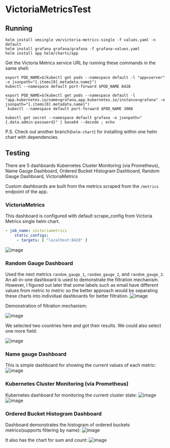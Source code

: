 # VictoriaMetricsTest
## Running
```
helm install vmsingle vm/victoria-metrics-single -f values.yaml -n default
helm install grafana grafana/grafana -f grafana-values.yaml
helm install app helm/charts/app
```


Get the Victoria Metrics service URL by running these commands in the same shell:
```
export POD_NAME=$(kubectl get pods --namespace default -l "app=server" -o jsonpath="{.items[0].metadata.name}")
kubectl --namespace default port-forward $POD_NAME 8428
```

```
export POD_NAME=$(kubectl get pods --namespace default -l "app.kubernetes.io/name=grafana,app.kubernetes.io/instance=grafana" -o jsonpath="{.items[0].metadata.name}")
 kubectl --namespace default port-forward $POD_NAME 3000
```

 ```
 kubectl get secret --namespace default grafana -o jsonpath="{.data.admin-password}" | base64 --decode ; echo
```

 P.S. Check out another branch(`helm-chart`) for installing within one helm chart with dependencies.

## Testing
There are 5 dashboards Kubernetes Cluster Monitoring (via Prometheus), Name Gauge Dashboard, Ordered Bucket Histogram Dashboard, Random Gauge Dashboard, VictoriaMetrics

Custom dashboards are built from the metrics scraped from the `/metrics` endpoint of the app.
### VictoriaMetrics
This dashboard is configured with default scrape_config from Victoria Metrics single helm chart.
```yaml
- job_name: victoriametrics
    static_configs:
     - targets: [ "localhost:8428" ]
```
![image](https://github.com/user-attachments/assets/537d6d49-22ee-4fbe-aebd-35ff7e59fce6)

### Random Gauge Dashboard
Used the next metrics `random_gauge_1`, `random_gauge_2`, and `random_gauge_3`. An all-in-one dashboard is used to demonstrate the filtration mechanism. However, I figured out later that some labels such as email have different values from metric to metric so the better approach would be separating these charts into individual dashboards for better filtration.
![image](https://github.com/user-attachments/assets/8ff657e2-1d58-40a7-8c3e-099716920f96)

Demonstration of filtration mechanism:

![image](https://github.com/user-attachments/assets/99558091-dc63-4377-915d-030c6a38bc1f)

We selected two countries here and got their results. We could also select one more field:

![image](https://github.com/user-attachments/assets/d69fade0-eabd-414e-bf36-80ca4133e342)

### Name gauge Dashboard
This is simple dashboard for showing the current values of each metric:
![image](https://github.com/user-attachments/assets/22d4efeb-ac65-4cfb-90b6-7fa96986a321)

### Kubernetes Cluster Monitoring (via Prometheus)
Kubernetes dashboard for monitoring the current cluster state:
![image](https://github.com/user-attachments/assets/9a1f0b9b-fb51-411c-b2d3-de3e6e635aed)
![image](https://github.com/user-attachments/assets/4a9bace4-a772-43a9-b7fb-2dda56cb8751)

### Ordered Bucket Histogram Dashboard

Dashboard demonstrates the histogram of ordered buckets metrics(supports filtering by name):
![image](https://github.com/user-attachments/assets/4c6fad6f-f14f-4bc8-8f6d-4ea714ce2c4a)

It also has the chart for sum and count:
![image](https://github.com/user-attachments/assets/a938ee39-8b75-41d9-b30d-d8da406ca5d5)
